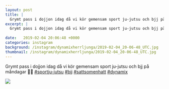 ```yaml
---
layout: post
title: |
  Grymt pass i dojjon idag då vi kör gemensam sport ju-jutsu och bjj på måndagar 🤙🤛
excerpt: |
  Grymt pass i dojjon idag då vi kör gemensam sport ju-jutsu och bjj på måndagar 🤙🤛
     
date:   2019-02-04 20:06:48 +0000
categories: instagram
background: /instagram/dynamixherrljunga/2019-02-04_20-06-48_UTC.jpg
thumbnail: /instagram/dynamixherrljunga/2019-02-04_20-06-48_UTC.jpg
---
```

Grymt pass i dojjon idag då vi kör gemensam sport ju-jutsu och bjj på måndagar 🤙🤛
[#sportju-jutsu](https://www.instagram.com/explore/tags/sportju-jutsu/) [#bjj](https://www.instagram.com/explore/tags/bjj/) [#sattsomenhatt](https://www.instagram.com/explore/tags/sattsomenhatt/) [#dynamix](https://www.instagram.com/explore/tags/dynamix/)



<img src='/www-dynamix-herrljunga/instagram/dynamixherrljunga/2019-02-04_20-06-48_UTC.jpg' class='img-fluid' />
